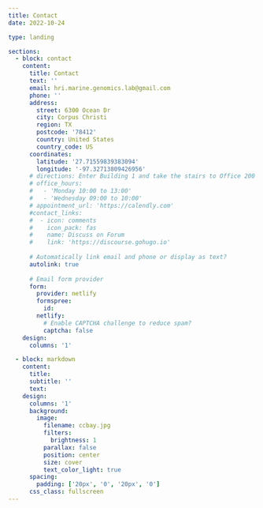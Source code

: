 ```yaml
---
title: Contact
date: 2022-10-24

type: landing

sections:
  - block: contact
    content:
      title: Contact
      text: ''
      email: hri.marine.genomics.lab@gmail.com
      phone: ''
      address:
        street: 6300 Ocean Dr
        city: Corpus Christi
        region: TX
        postcode: '78412'
        country: United States
        country_code: US
      coordinates:
        latitude: '27.71559839383094'
        longitude: '-97.32713809426956'
      # directions: Enter Building 1 and take the stairs to Office 200 on Floor 2
      # office_hours:
      #   - 'Monday 10:00 to 13:00'
      #   - 'Wednesday 09:00 to 10:00'
      # appointment_url: 'https://calendly.com'
      #contact_links:
      #  - icon: comments
      #    icon_pack: fas
      #    name: Discuss on Forum
      #    link: 'https://discourse.gohugo.io'
    
      # Automatically link email and phone or display as text?
      autolink: true
    
      # Email form provider
      form:
        provider: netlify
        formspree:
          id:
        netlify:
          # Enable CAPTCHA challenge to reduce spam?
          captcha: false
    design:
      columns: '1'

  - block: markdown
    content:
      title:
      subtitle: ''
      text:
    design:
      columns: '1'
      background:
        image: 
          filename: ccbay.jpg
          filters:
            brightness: 1
          parallax: false
          position: center
          size: cover
          text_color_light: true
      spacing:
        padding: ['20px', '0', '20px', '0']
      css_class: fullscreen
---
```

